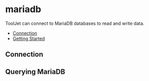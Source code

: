 
# mariadb

ToolJet can connect to MariaDB databases to read and write data. 

- [Connection](#connection)
- [Getting Started](#querying-mariadb)

## Connection

## Querying MariaDB